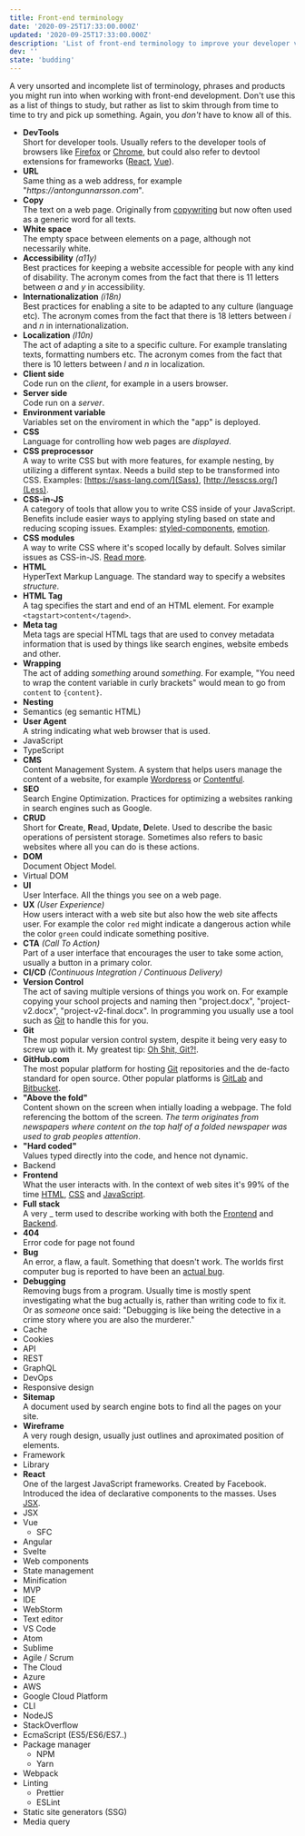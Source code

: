 ```yaml
---
title: Front-end terminology
date: '2020-09-25T17:33:00.000Z'
updated: '2020-09-25T17:33:00.000Z'
description: 'List of front-end terminology to improve your developer vocabulary.'
dev: ''
state: 'budding'
---
```


A very unsorted and incomplete list of terminology, phrases and products you might run into when working with front-end development. Don't use this as a list of things to study, but rather as list to skim through from time to time to try and pick up something. Again, you _don't_ have to know all of this.

- **DevTools**  
  Short for developer tools. Usually refers to the developer tools of browsers like [Firefox](https://developer.mozilla.org/sv-SE/docs/Tools) or [Chrome](https://developers.google.com/web/tools/chrome-devtools), but could also refer to devtool extensions for frameworks ([React](https://chrome.google.com/webstore/detail/react-developer-tools/fmkadmapgofadopljbjfkapdkoienihi), [Vue](https://chrome.google.com/webstore/detail/vuejs-devtools/nhdogjmejiglipccpnnnanhbledajbpd)).
- **URL**  
  Same thing as a web address, for example "_https://antongunnarsson.com_".
- **Copy**  
  The text on a web page. Originally from [copywriting](https://en.wikipedia.org/wiki/Copywriting) but now often used as a generic word for all texts.
- **White space**  
  The empty space between elements on a page, although not necessarily white.
- **Accessibility** _(a11y)_  
  Best practices for keeping a website accessible for people with any kind of disability. The acronym comes from the fact that there is 11 letters between _a_ and _y_ in accessibility.
- **Internationalization** _(i18n)_  
  Best practices for enabling a site to be adapted to any culture (language etc). The acronym comes from the fact that there is 18 letters between _i_ and _n_ in internationalization.
- **Localization** _(l10n)_  
  The act of adapting a site to a specific culture. For example translating texts, formatting numbers etc. The acronym comes from the fact that there is 10 letters between _l_ and _n_ in localization.
- **Client side**  
  Code run on the _client_, for example in a users browser.
- **Server side**  
  Code run on a _server_.
- **Environment variable**  
  Variables set on the enviroment in which the "app" is deployed.
- **CSS**  
  Language for controlling how web pages are _displayed_.
- **CSS preprocessor**  
  A way to write CSS but with more features, for example nesting, by utilizing a different syntax. Needs a build step to be transformed into CSS. Examples: [https://sass-lang.com/](Sass), [http://lesscss.org/](Less).
- **CSS-in-JS**  
  A category of tools that allow you to write CSS inside of your JavaScript. Benefits include easier ways to applying styling based on state and reducing scoping issues. Examples: [styled-components](https://styled-components.com/), [emotion](https://emotion.sh/).
- **CSS modules**  
  A way to write CSS where it's scoped locally by default. Solves similar issues as CSS-in-JS. [Read more](https://github.com/css-modules/css-modules).
- **HTML**  
  HyperText Markup Language. The standard way to specify a websites _structure_.
- **HTML Tag**  
  A tag specifies the start and end of an HTML element. For example `<tagstart>content</tagend>`.
- **Meta tag**  
  Meta tags are special HTML tags that are used to convey metadata information that is used by things like search engines, website embeds and other.
- **Wrapping**  
  The act of adding _something_ around _something_. For example, "You need to wrap the content variable in curly brackets" would mean to go from `content` to `{content}`.
- **Nesting**
- Semantics (eg semantic HTML)
- **User Agent**  
  A string indicating what web browser that is used.
- JavaScript
- TypeScript
- **CMS**  
  Content Management System. A system that helps users manage the content of a website, for example [Wordpress](https://wordpress.com/) or [Contentful](https://www.contentful.com/).
- **SEO**  
  Search Engine Optimization. Practices for optimizing a websites ranking in search engines such as Google.
- **CRUD**  
  Short for **C**reate, **R**ead, **U**pdate, **D**elete. Used to describe the basic operations of persistent storage. Sometimes also refers to basic websites where all you can do is these actions.
- **DOM**  
  Document Object Model.
- Virtual DOM
- **UI**  
  User Interface. All the things you see on a web page.
- **UX** _(User Experience)_  
  How users interact with a web site but also how the web site affects user. For example the color `red` might indicate a dangerous action while the color `green` could indicate something positive.
- **CTA** _(Call To Action)_  
  Part of a user interface that encourages the user to take some action, usually a button in a primary color.
- **CI/CD** _(Continuous Integration / Continuous Delivery)_
- **Version Control**  
  The act of saving multiple versions of things you work on. For example copying your school projects and naming then "project.docx", "project-v2.docx", "project-v2-final.docx". In programming you usually use a tool such as [Git](/#) to handle this for you.
- **Git**  
  The most popular version control system, despite it being very easy to screw up with it. My greatest tip: [Oh Shit, Git?!](https://ohshitgit.com).
- **GitHub.com**  
  The most popular platform for hosting [Git](/#) repositories and the de-facto standard for open source. Other popular platforms is [GitLab](https://gitlab.com/) and [Bitbucket](https://bitbucket.org/).
- **"Above the fold"**  
  Content shown on the screen when intially loading a webpage. The fold referencing the bottom of the screen. _The term originates from newspapers where content on the top half of a folded newspaper was used to grab peoples attention_.
- **"Hard coded"**  
  Values typed directly into the code, and hence not dynamic.
- Backend
- **Frontend**  
  What the user interacts with. In the context of web sites it's 99% of the time [HTML](/#), [CSS](/#) and [JavaScript](/#).
- **Full stack**  
  A very \_ term used to describe working with both the [Frontend](/#) and [Backend](/#).
- **404**  
  Error code for page not found
- **Bug**  
  An error, a flaw, a fault. Something that doesn't work. The worlds first computer bug is reported to have been an [actual bug](https://www.nationalgeographic.org/thisday/sep9/worlds-first-computer-bug/).
- **Debugging**  
  Removing bugs from a program. Usually time is mostly spent investigating what the bug actually is, rather than writing code to fix it. Or as _someone_ once said: "Debugging is like being the detective in a crime story where you are also the murderer."
- Cache
- Cookies
- API
- REST
- GraphQL
- DevOps
- Responsive design
- **Sitemap**  
  A document used by search engine bots to find all the pages on your site.
- **Wireframe**  
  A very rough design, usually just outlines and aproximated position of elements.
- Framework
- Library
- **React**  
  One of the largest JavaScript frameworks. Created by Facebook. Introduced the idea of declarative components to the masses. Uses [JSX](/#).
- JSX
- Vue
  - SFC
- Angular
- Svelte
- Web components
- State management
- Minification
- MVP
- IDE
- WebStorm
- Text editor
- VS Code
- Atom
- Sublime
- Agile / Scrum
- The Cloud
- Azure
- AWS
- Google Cloud Platform
- CLI
- NodeJS
- StackOverflow
- EcmaScript (ES5/ES6/ES7..)
- Package manager
  - NPM
  - Yarn
- Webpack
- Linting
  - Prettier
  - ESLint
- Static site generators (SSG)
- Media query
